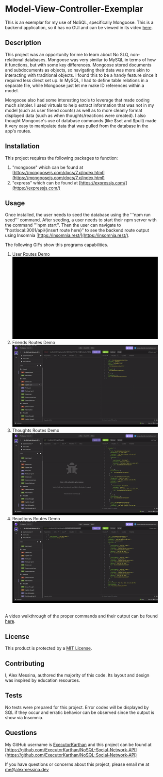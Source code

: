 # Model-View-Controller-Exemplar
This is an exemplar for my use of NoSQL, specifically Mongoose. This is a backend application, so it has no GUI and can be viewed in its video <a href="./assets/No-SQL-Demo.mkv"> here</a>.

## Description

This project was an opportunity for me to learn about No SLQ, non-relational databases. Mongoose was very similar to MySQL in terms of how it functions, but with some key differences. Mongoose stored documents and subdocuments as objects, so navigating their data was more akin to interacting with traditional objects. I found this to be a handy feature since it required less direct set up. In MySQL, I had to define table relations in a separate file, while Mongoose just let me make ID references within a model. 

Mongoose also had some interesting tools to leverage that made coding much simpler. I used virtuals to help extract information that was not in my model (such as user friend counts) as well as to more cleanly format displayed data (such as when thoughts/reactions were created). I also thought Mongoose's use of database commands (like $set and $pull) made it very easy to manipulate data that was pulled from the database in the app's routes.

## Installation
This project requires the following packages to function:
1) "mongoose" which can be found at [https://mongoosejs.com/docs/7.x/index.html](https://mongoosejs.com/docs/7.x/index.html)
2) "express" which can be found at [https://expressjs.com/](https://expressjs.com/) 

## Usage
Once installed, the user needs to seed the database using the '''npm run seed''' command. After seeding, a user needs to start their npm server with the command '''npm start''. Then the user can navigate to "hostlocal:3001/api/{insert route here}" to see the backend route output using Insomnia [https://insomnia.rest/](https://insomnia.rest/). 

The following GIFs show this programs capabilities.
1) User Routes Demo <br>
![User Routes Demo Gif](./assets/users.gif)
2) Friends Routes Demo <br>
![Friends Routes Demo Gif](./assets/friends.gif)
3) Thoughts Routes Demo<br>
![Thoughts Routes Demo Gif](./assets/thoughts.gif) 
4) Reactions Routes Demo<br>
![Reactions Routes Demo Gif](./assets/reactions.gif) 
<br>
A video walkthrough of the proper commands and their output can be found <a href="./assets/E-commerce-backend.mp4"> here</a>.

## License
This product is protected by a [MIT License](http://choosealicense.com/licenses/mit).

## Contributing
I, Alex Messina, authored the majority of this code. Its layout and design was inspired by education resources. 

## Tests
No tests were prepared for this project. Error codes will be displayed by SQL if they occur and erratic behavior can be observed since the output is show via Insomnia.

## Questions
My GitHub username is [ExecutorKarthan](https://github.com/ExecutorKarthan) and this project can be found at [https://github.com/ExecutorKarthan/NoSQL-Social-Network-API](https://github.com/ExecutorKarthan/NoSQL-Social-Network-API)

If you have questions or concerns about this project, please email me at me@alexmessina.dev